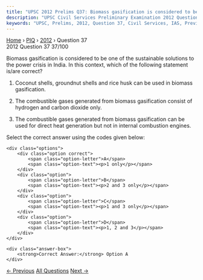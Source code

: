 ```yaml
---
title: "UPSC 2012 Prelims Q37: Biomass gasification is considered to be one of the sustaina..."
description: "UPSC Civil Services Preliminary Examination 2012 Question 37 with options and answer"
keywords: "UPSC, Prelims, 2012, Question 37, Civil Services, IAS, Previous Year Questions"
---
```


<nav class="breadcrumb">
    <a href="../../">Home</a>
    <span>›</span>
    <a href="../">PIQ</a>
    <span>›</span>
    <a href="./">2012</a>
    <span>›</span>
    <span>Question 37</span>
</nav>

<div class="question-header">
    <div class="question-meta">
        <span class="year-badge">2012</span>
        <span class="question-number">Question 37</span>
        <span class="progress">37/100</span>
    </div>
    <div class="progress-bar">
        <div class="progress-fill" style="width: 37.0%"></div>
    </div>
</div>

<div class="question-content">
    <div class="question-text">
        <p>Biomass gasification is considered to be one of the sustainable solutions to the power crisis in India. In this context, which of the following statement is/are correct?</p>
<ol>
<li>
<p>Coconut shells, groundnut shells and rice husk can be used in biomass gasification.</p>
</li>
<li>
<p>The combustible gases generated from biomass gasification consist of hydrogen and carbon dioxide only.</p>
</li>
<li>
<p>The combustible gases generated from biomass gasification can be used for direct heat generation but not in internal combustion engines.</p>
</li>
</ol>
<p>Select the correct answer using the codes given below:</p>
    </div>
    
    <div class="options">
        <div class="option correct">
            <span class="option-letter">A</span>
            <span class="option-text"><p>1 only</p></span>
        </div>
        <div class="option">
            <span class="option-letter">B</span>
            <span class="option-text"><p>2 and 3 only</p></span>
        </div>
        <div class="option">
            <span class="option-letter">C</span>
            <span class="option-text"><p>1 and 3 only</p></span>
        </div>
        <div class="option">
            <span class="option-letter">D</span>
            <span class="option-text"><p>1, 2 and 3</p></span>
        </div>
    </div>

    <div class="answer-box">
        <strong>Correct Answer:</strong> Option A
    </div>
</div>

<div class="question-nav">
    <a href="../q036-consider-the-following-kinds-of-organism-1-bacteri/" class="nav-btn prev">← Previous</a>
    <a href="../" class="nav-btn center">All Questions</a>
    <a href="../q038-what-is-the-role-of-ultraviolet-uv-radiation-in-th/" class="nav-btn next">Next →</a>
</div>
